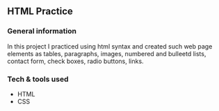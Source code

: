 ## HTML Practice
### General information
In this project I practiced using html syntax and created such web page elements as tables, paragraphs, images, numbered and bulleetd lists, contact form, check boxes, radio buttons, links.
### Tech & tools used
- HTML
- CSS

